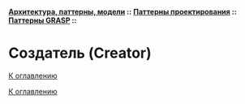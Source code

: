**[Архитектура, паттерны, модели](../../../README.md#patterns) ::** 
**[Паттерны проектирования](../../../README.md#patterns-design) ::** 
**[Паттерны GRASP](../../../README.md#patterns-design-grasp) ::**
# Создатель (Creator)

<!--
https://ru.wikipedia.org/wiki/GRASP
https://alishoff.com/blog/365
https://bool.dev/blog/detail/grasp-printsipy
https://habr.com/ru/articles/92570/
https://habr.com/ru/articles/38323/
-->

[К оглавлению](../../../README.md#patterns-design-grasp)



[К оглавлению](../../../README.md#patterns-design-grasp)
